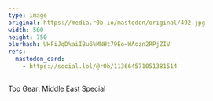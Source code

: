 ```yaml
---
type: image
original: https://media.r0b.io/mastodon/original/492.jpg
width: 500
height: 750
blurhash: UHFiJqD%aiIBu6%MNHt79Eo~WAozn2RPjZIV
refs:
  mastodon_card:
    - https://social.lol/@r0b/113664571051381514
---
```


Top Gear: Middle East Special
